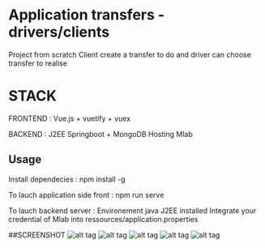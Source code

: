 
# Application transfers - drivers/clients
Project from scratch 
Client create a transfer to do and driver can choose transfer to realise

# STACK
FRONTEND : Vue.js + vuetify + vuex

BACKEND : J2EE Springboot + MongoDB Hosting Mlab

## Usage

Install dependecies : npm install -g

To lauch application side front :  npm run serve

To lauch backend server : 
Environement java J2EE installed
Integrate your credential of Mlab into ressources/application.properties


##SCREENSHOT
![alt tag](https://user-images.githubusercontent.com/43437042/56367508-a97e0180-61f5-11e9-8bed-8e9319857911.JPG)
![alt tag](https://user-images.githubusercontent.com/43437042/56367509-a97e0180-61f5-11e9-8e7f-de63ec97aaa1.JPG)
![alt tag](https://user-images.githubusercontent.com/43437042/56367510-a97e0180-61f5-11e9-8ba2-93ff86878df6.JPG)
![alt tag](https://user-images.githubusercontent.com/43437042/56367511-aa169800-61f5-11e9-857a-683f19ecdbec.JPG)
![alt tag](https://user-images.githubusercontent.com/43437042/56367512-aa169800-61f5-11e9-9dae-f8ad3bab9a6b.JPG)
